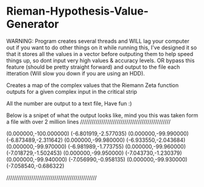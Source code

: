 # Rieman-Hypothesis-Value-Generator
WARNING: Program creates several threads and WILL lag your computer out if you want to do other things on it while running this, I've designed it so that it stores all the values in a vector before outputing them to help speed things up, so dont input very high values & accuracy levels. OR bypass this feature (should be pretty straight forward) and output to the file each itteration (Will slow you down if you are using an HDD).

Creates a map of the complex values that the Riemann Zeta function outputs for a given complex input in the critical strip

All the number are output to a text file, Have fun :)

Below is a snipet of what the output looks like, mind you this was taken form a file with over 2 million lines
///////////////////////////////////////////////

(0.000000,-100.000000)		(-6.801919,-2.577035)
(0.000000,-99.990000)		(-6.873489,-2.311642)
(0.000000,-99.980000)		(-6.933550,-2.043684)
(0.000000,-99.970000)		(-6.981989,-1.773755)
(0.000000,-99.960000)		(-7.018729,-1.502453)
(0.000000,-99.950000)		(-7.043730,-1.230379)
(0.000000,-99.940000)		(-7.056990,-0.958135)
(0.000000,-99.930000)		(-7.058540,-0.686322)

///////////////////////////////////////////////
